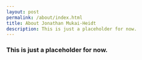 ```yaml
---
layout: post
permalink: /about/index.html
title: About Jonathan Mukai-Heidt
description: This is just a placeholder for now.
---
```


### This is just a placeholder for now.
